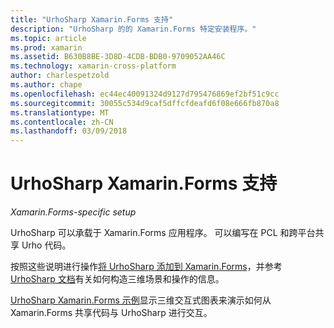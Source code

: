```yaml
---
title: "UrhoSharp Xamarin.Forms 支持"
description: "UrhoSharp 的的 Xamarin.Forms 特定安装程序。"
ms.topic: article
ms.prod: xamarin
ms.assetid: B630B8BE-3D8D-4CDB-BDB0-9709052AA46C
ms.technology: xamarin-cross-platform
author: charlespetzold
ms.author: chape
ms.openlocfilehash: ec44ec40091324d9127d795476869ef2bf51c9cc
ms.sourcegitcommit: 30055c534d9caf5dffcfdeafd6f08e666fb870a8
ms.translationtype: MT
ms.contentlocale: zh-CN
ms.lasthandoff: 03/09/2018
---
```

# <a name="urhosharp-xamarinforms-support"></a>UrhoSharp Xamarin.Forms 支持

_Xamarin.Forms-specific setup_

UrhoSharp 可以承载于 Xamarin.Forms 应用程序。 可以编写在 PCL 和跨平台共享 Urho 代码。

按照这些说明进行操作[将 UrhoSharp 添加到 Xamarin.Forms](~/xamarin-forms/user-interface/graphics/urhosharp.md)，并参考[UrhoSharp 文档](~/graphics-games/urhosharp/using.md)有关如何构造三维场景和操作的信息。

[UrhoSharp Xamarin.Forms 示例](https://github.com/xamarin/urho-samples/tree/master/FormsSample)显示三维交互式图表来演示如何从 Xamarin.Forms 共享代码与 UrhoSharp 进行交互。


